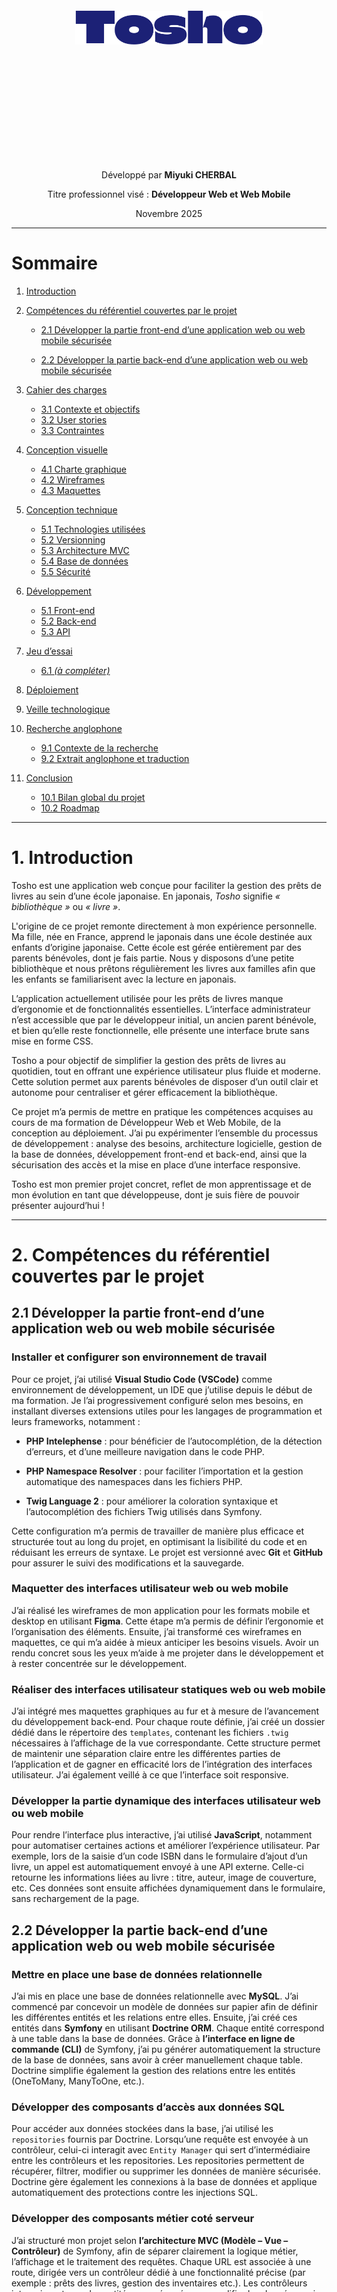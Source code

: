 <div style="text-align:center; margin-top:300px;">

  <img src="/img/logo-big.svg" alt="logo" style="display:block; margin:auto; width:300px;">

  <div style="margin-top:200px">
    <p>Développé par <strong>Miyuki CHERBAL</strong></p>
    <p>Titre professionnel visé : <strong>Développeur Web et Web Mobile</strong></p>
    <p>Novembre 2025</p>
  </div>

</div>

<div style="page-break-after: always;"></div>

---

# Sommaire

1. [Introduction](#1-introduction)

2. [Compétences du référentiel couvertes par le projet](#2-compétences-du-référentiel-couvertes-par-le-projet)

   - [2.1 Développer la partie front-end d’une application web ou web mobile sécurisée](#21-développer-la-partie-front-end-dune-application-web-ou-web-mobile-sécurisée)

   - [2.2 Développer la partie back-end d’une application web ou web mobile sécurisée](#22-développer-la-partie-back-end-dune-application-web-ou-web-mobile-sécurisée)

3. [Cahier des charges](#3-cahier-des-charges)
   - [3.1 Contexte et objectifs](#31-contexte-et-objectifs)
   - [3.2 User stories](#32-user-stories)
   - [3.3 Contraintes](#33-contraintes)

4. [Conception visuelle](#4-conception-visuelle)
   - [4.1 Charte graphique](#41-charte-graphique)
   - [4.2 Wireframes](#42-wireframes)
   - [4.3 Maquettes](#43-maquettes)

5. [Conception technique](#5-conception-technique)
   - [5.1 Technologies utilisées](#51-technologies-utilisées)
   - [5.2 Versionning](#52-versionning)
   - [5.3 Architecture MVC](#53-architecture-mvc)
   - [5.4 Base de données](#54-base-de-données)
   - [5.5 Sécurité](#55-sécurité)

6. [Développement](#5-présentation)
   - [5.1 Front-end](#51-front-end)
   - [5.2 Back-end](#52-back-end)
   - [5.3 API](#53-api)

7. [Jeu d’essai](#6-jeu-dessai)
   - [6.1 *(à compléter)*](#61-à-compléter)

8. [Déploiement](#7-déploiement)

9. [Veille technologique](#8-veille-technologique)

10. [Recherche anglophone](#9-recherche-anglophone)
      - [9.1 Contexte de la recherche](#91-contexte-de-la-recherche)
      - [9.2 Extrait anglophone et traduction](#92-extrait-anglophone-et-traduction)

11. [Conclusion](#10-conclusion)
    - [10.1 Bilan global du projet](#101-bilan-global-du-projet)
    - [10.2 Roadmap](#102-roadmap)


<div style="page-break-after: always;"></div>

---

# 1. Introduction

Tosho est une application web conçue pour faciliter la gestion des prêts de livres au sein d’une école japonaise. En japonais, *Tosho* signifie *« bibliothèque »* ou *« livre »*.

L'origine de ce projet remonte directement à mon expérience personnelle. Ma fille, née en France, apprend le japonais dans une école destinée aux enfants d’origine japonaise. Cette école est gérée entièrement par des parents bénévoles, dont je fais partie. Nous y disposons d’une petite bibliothèque et nous prêtons régulièrement les livres aux familles afin que les enfants se familiarisent avec la lecture en japonais.

L’application actuellement utilisée pour les prêts de livres manque d’ergonomie et de fonctionnalités essentielles. L’interface administrateur n’est accessible que par le développeur initial, un ancien parent bénévole, et bien qu’elle reste fonctionnelle, elle présente une interface brute sans mise en forme CSS.

Tosho a pour objectif de simplifier la gestion des prêts de livres au quotidien, tout en offrant une expérience utilisateur plus fluide et moderne. Cette solution permet aux parents bénévoles de disposer d’un outil clair et autonome pour centraliser et gérer efficacement la bibliothèque.

Ce projet m’a permis de mettre en pratique les compétences acquises au cours de ma formation de Développeur Web et Web Mobile, de la conception au déploiement. J’ai pu expérimenter l’ensemble du processus de développement : analyse des besoins, architecture logicielle, gestion de la base de données, développement front-end et back-end, ainsi que la sécurisation des accès et la mise en place d’une interface responsive. 

Tosho est mon premier projet concret, reflet de mon apprentissage et de mon évolution en tant que développeuse, dont je suis fière de pouvoir présenter aujourd’hui !


<div style="page-break-after: always;"></div>

---


# 2. Compétences du référentiel couvertes par le projet 

## 2.1 Développer la partie front-end d’une application web ou web mobile sécurisée

### Installer et configurer son environnement de travail

Pour ce projet, j’ai utilisé **Visual Studio Code (VSCode)** comme environnement de développement, un IDE que j’utilise depuis le début de ma formation. Je l’ai progressivement configuré selon mes besoins, en installant diverses extensions utiles pour les langages de programmation et leurs frameworks, notamment :
- **PHP Intelephense** : pour bénéficier de l’autocomplétion, de la détection d’erreurs, et d’une meilleure navigation dans le code PHP.

- **PHP Namespace Resolver** : pour faciliter l’importation et la gestion automatique des namespaces dans les fichiers PHP.

- **Twig Language 2** : pour améliorer la coloration syntaxique et l’autocomplétion des fichiers Twig utilisés dans Symfony.

Cette configuration m’a permis de travailler de manière plus efficace et structurée tout au long du projet, en optimisant la lisibilité du code et en réduisant les erreurs de syntaxe.
Le projet est versionné avec **Git** et **GitHub** pour assurer le suivi des modifications et la sauvegarde.

### Maquetter des interfaces utilisateur web ou web mobile

J’ai réalisé les wireframes de mon application pour les formats mobile et desktop en utilisant **Figma**. Cette étape m’a permis de définir l’ergonomie et l’organisation des éléments. Ensuite, j’ai transformé ces wireframes en maquettes, ce qui m’a aidée à mieux anticiper les besoins visuels. Avoir un rendu concret sous les yeux m’aide à me projeter dans le développement et à rester concentrée sur le développement.

### Réaliser des interfaces utilisateur statiques web ou web mobile

J’ai intégré mes maquettes graphiques au fur et à mesure de l’avancement du développement back-end. Pour chaque route définie, j’ai créé un dossier dédié dans le répertoire des ``templates``, contenant les fichiers ```.twig``` nécessaires à l’affichage de la vue correspondante. Cette structure permet de maintenir une séparation claire entre les différentes parties de l’application et de gagner en efficacité lors de l’intégration des interfaces utilisateur. J’ai également veillé à ce que l’interface soit responsive.

### Développer la partie dynamique des interfaces utilisateur web ou web mobile

Pour rendre l’interface plus interactive, j’ai utilisé **JavaScript**, notamment pour automatiser certaines actions et améliorer l’expérience utilisateur. Par exemple, lors de la saisie d’un code ISBN dans le formulaire d’ajout d’un livre, un appel est automatiquement envoyé à une API externe. Celle-ci retourne les informations liées au livre : titre, auteur, image de couverture, etc. Ces données sont ensuite affichées dynamiquement dans le formulaire, sans rechargement de la page. 

## 2.2 Développer la partie back-end d’une application web ou web mobile sécurisée

### Mettre en place une base de données relationnelle

J’ai mis en place une base de données relationnelle avec **MySQL**. J’ai commencé par concevoir un modèle de données sur papier afin de définir les différentes entités et les relations entre elles. Ensuite, j’ai créé ces entités dans **Symfony** en utilisant **Doctrine ORM**. Chaque entité correspond à une table dans la base de données. Grâce à **l’interface en ligne de commande (CLI)** de Symfony, j’ai pu générer automatiquement la structure de la base de données, sans avoir à créer manuellement chaque table. Doctrine simplifie également la gestion des relations entre les entités (OneToMany, ManyToOne, etc.).

### Développer des composants d’accès aux données SQL

Pour accéder aux données stockées dans la base, j’ai utilisé les ``repositories`` fournis par Doctrine. Lorsqu’une requête est envoyée à un contrôleur, celui-ci interagit avec ``Entity Manager`` qui sert d’intermédiaire entre les contrôleurs et les repositories.
Les repositories permettent de récupérer, filtrer, modifier ou supprimer les données de manière sécurisée. Doctrine gère également les connexions à la base de données et applique automatiquement des protections contre les injections SQL.

### Développer des composants métier coté serveur

J’ai structuré mon projet selon **l’architecture MVC (Modèle – Vue – Contrôleur)** de Symfony, afin de séparer clairement la logique métier, l’affichage et le traitement des requêtes. Chaque URL est associée à une route, dirigée vers un contrôleur dédié à une fonctionnalité précise (par exemple : prêts des livres, gestion des inventaires etc.).
Les contrôleurs interagissent avec les entités pour récupérer ou modifier les données, puis transmettent les résultats aux vues. Ce mécanisme est utilisé notamment pour la gestion complète du CRUD des livres.

### Documentner le déploiement d’une application dynamique web ou web mobile

Pour le déploiement, j’ai utilisé **Docker**, ce qui permet de standardiser l’environnement de développement et de production. J’ai rédigé un ``dockerfile`` qui décrit toutes les étapes nécessaires pour construire l’image de l’application : installation des dépendances, configuration, copie des fichiers, etc.
Toutes les commandes nécessaires à l’exécution du projet avec Docker sont documentées dans le fichier ``README.md``. Cela permet à n’importe quel utilisateur de cloner le dépôt et de lancer l’application en quelques lignes de commande, sans avoir à configurer manuellement l’environnement.

<div style="page-break-after: always;"></div>

---


# 3. Cahier des charges
## 3.1 Contexte et objectifs
### Contexte
Le projet Tosho est inspiré d’une application web actuellement utilisée au sein d’une école japonaise associative qui propose des cours de japonais aux enfants d’origine japonaise résidant dans la région lyonnaise. L’école est entièrement gérée par des parents bénévoles, dont je fais partie, et met à disposition une petite bibliothèque afin d’encourager la lecture en japonais auprès des enfants.

Chaque semaine, les familles adhérentes peuvent emprunter des livres pour leurs enfants. Jusqu’à présent, ces prêts sont gérés via une application web existante, développée il y a plusieurs années par un ancien parent bénévole.
Le fonctionnement actuel est le suivant :

1. La famille choisit les livres à emprunter.

2. Chaque livre possède une étiquette avec un code unique (différent de l’ISBN) généré par l’association.

3. Le parent bibliothécaire saisit le nom de famille de l’emprunteur.

4. La liste des livres déjà empruntés par cette famille s’affiche.

5. Si la famille rapporte des livres, le bibliothécaire enregistre le retour de chaque livre.

6. Pour enregistrer un nouveau prêt, il saisit le code du livre correspondant.

Bien que cette application soit fonctionnelle, elle présente plusieurs limitations importantes :

- La partie administrateur (gestion des livres, des familles adhérentes, des bibliothécaires et des inventaires annuels) n’est pas accessible aux bénévoles actuels et nécessite toujours l’intervention du développeur d’origine.

- La recherche de familles n’est possible qu’en alphabet latin, ce qui rend la recherche en japonais (hiragana) impossible.

- L’interface est peu ergonomique, sans mise en page ni design CSS.

Ces contraintes rendent la gestion quotidienne de la bibliothèque peu flexible pour les parents bénévoles.

C’est dans ce contexte qu’a été conçu Tosho, une nouvelle application web de gestion des prêts de livres, pensée pour offrir une utilisation simple, fluide et autonome, sans dépendance à un intervenant technique extérieur.

### Objectifs

Le projet Tosho a pour objectif principal de faciliter et moderniser la gestion des prêts de livres au sein de l’école japonaise associative, tout en offrant aux parents bénévoles un outil simple, efficace et autonome.

Plus précisément, le projet vise à :

- Centraliser la gestion de la bibliothèque, en regroupant toutes les informations relatives aux livres, aux familles et aux bénévoles dans une interface administrateur claire et accessible.

- Améliorer l’ergonomie et l’expérience utilisateur, avec une interface intuitive, responsive et agréable à utiliser, adaptée aux besoins des bénévoles non techniques.

- Permettre un inventaire fiable et autonome, avec la possibilité de signaler facilement les livres manquants, mal rangés ou abîmés.

- Offrir une solution évolutive, qui pourra être enrichie ultérieurement de fonctionnalités supplémentaires (réservations, rappels automatiques, multilingue, etc.).

Ainsi, Tosho se positionne comme une solution moderne et complète, permettant aux bénévoles de gérer la bibliothèque de manière autonome et efficace, tout en garantissant un suivi fiable des prêts et retours de livres.

## 3.2 User stories

**Échelle de priorité :**  
- Priorité 0 : Obligatoire  
- Priorité 1 : Nécessaire  
- Priorité 2 : Secondaire


### Page de connexion

| En tant que...     | Je veux...                         | Afin de...                                        | Priorité |
|-------------------|------------------------------------|--------------------------------------------------|----------|
| Utilisateur (Admin ou Bibliothécaire) | Me connecter à l'application | Accéder à mes fonctionnalités selon mon rôle   | 0        |
| Utilisateur       | Récupérer mon mot de passe oublié   | Pouvoir accéder à nouveau à mon compte          | 0        |

### Gestion des prêts

| En tant que...          | Je veux...                                                       | Afin de...                             | Priorité |
|-------------------------|-----------------------------------------------------------------|---------------------------------------|----------|
| Bibliothécaire   | Enregistrer un prêt (livre, date, famille emprunteuse)          | Suivre les emprunts de livres         | 0        |
| Bibliothécaire   | Enregistrer le retour d’un livre                                 | Mettre à jour la disponibilité        | 0        |

---

### Inventaire (Côté bibliothécaire)

| En tant que...          | Je veux...                                                       | Afin de...                             | Priorité |
|-------------------------|-----------------------------------------------------------------|---------------------------------------|----------|
| Bibliothécaire   | Saisir l’ID d’un livre et valider sa présence lors de l’inventaire | Vérifier que le livre est bien là    | 1        |
| Bibliothécaire   | Signaler une anomalie                                           | Identifier anomalie                   | 1        |

---

### Gestion des livres (Admin uniquement)

| En tant que... | Je veux...                               | Afin de...                         | Priorité |
|----------------|-----------------------------------------|-----------------------------------|----------|
| Admin          | Ajouter un nouveau livre                 | Enrichir l’inventaire             | 1        |
| Admin          | Consulter les détails d’un livre        | Vérifier les informations         | 1        |
| Admin          | Modifier les informations d’un livre    | Corriger ou mettre à jour         | 1        |
| Admin          | Supprimer un livre                      | Retirer un livre obsolète         | 2        |

---

### Gestion des familles adhérentes (Admin uniquement)

| En tant que... | Je veux...                               | Afin de...                         | Priorité |
|----------------|-----------------------------------------|-----------------------------------|----------|
| Admin          | Ajouter une nouvelle famille             | Enregistrer les membres           | 1        |
| Admin          | Consulter les informations d’une famille| Vérifier les données              | 1        |
| Admin          | Modifier les informations d’une famille | Mettre à jour                     | 1        |
| Admin          | Supprimer une famille                    | Supprimer des adhérents            | 2        |

---

### Gestion des bibliothécaires (Admin uniquement)

| En tant que... | Je veux...                                      | Afin de...                                               | Priorité |
|----------------|-------------------------------------------------|----------------------------------------------------------|----------|
| Admin          | Créer un compte bibliothécaire                  | Leur permettre d'accéder à l'application                 | 1        |
| Admin          | Modifier un compte bibliothécaire               | Mettre à jour leurs informations                         | 1        |
| Admin          | Supprimer un compte bibliothécaire              | Retirer l'accès à quelqu'un qui ne fait plus partie      | 2        |
| Admin          | Voir la liste des bibliothécaires               | Gérer plus facilement l'équipe de gestion                | 1        |
| Admin          | Activer/désactiver un compte bibliothécaire    | Contrôler l'accès à l'application                        | 1        |

---

### Gestion de l’inventaire (Admin uniquement)

| En tant que... | Je veux...                                     | Afin de...                                               | Priorité |
|----------------|-----------------------------------------------|----------------------------------------------------------|----------|
| Admin          | Programmer une session d'inventaire          | Planifier quand les bénévoles vont vérifier les livres  | 1        |
| Admin          | Actualiser l'état d'inventaire (session ouverte/fermée/à venir, etc.) | Suivre correctement le statut de chaque session       | 1        |
| Admin          | Voir l'avancement de l'inventaire           | Savoir combien de livres ont été vérifiés et combien restent | 1        |
| Admin          | Modifier l'état des livres signalés         | Mettre à jour l’état après avoir réglé le problème     | 1        |
---
### Interface et sécurité

| En tant que...     | Je veux...                         | Afin de...                                        | Priorité |
|--------------------|------------------------------------|--------------------------------------------------|----------|
| Admin              | Passer de l’interface Admin à l’interface Bibliothécaire | Gérer la bibliothèque comme un parent bibliothécaire | 2        |
| Bibliothécaire     | Modifier mon mot de passe           | Sécuriser mon compte ou le mettre à jour         | 1        |
| Bibliothécaire     | Initialiser mon mot de passe        | En cas de perte de mot de passe                   | 0        |


## 3.3 Contraintes

- L’interface doit être **simple** et **intuitive**, adaptée à des utilisateurs non techniques. Les bibliothécaires et **les administrateurs sont des bénévoles**.
- L’accès aux fonctionnalités doit être restreint selon le rôle de l’utilisateur :
  - **Admin (parent bénévole)** : gère les familles, les livres, les bibliothécaires et l’inventaire.
  - **Bibliothécaire (parent bénévole)** : enregistre les prêts et retours, et participe aux sessions d’inventaire.
- Les données doivent être fiables et mises à jour en temps réel afin d’éviter les erreurs de double prêt ou de livres manquants.

<div style="page-break-after: always;"></div>

---

# 4. Conception visuelle

L’identité visuelle de **Tosho** a été pensée pour refléter l’esprit d’une association scolaire : à la fois **ludique**, **conviviale** et **accessible**.
L’objectif est de proposer une interface simple à comprendre, agréable à utiliser et adaptée aux parents bénévoles.

## 4.1 Charte graphique

### Couleurs principales

![Palette de couleur](img/chart.svg)

- ``#1c2176`` : pour le texte, les bordures et les icônes
- ``#debaff`` : couleur principale de l'interface **bibliothécaire**
- ``#9bafff`` : couleur principale de l'interface **admin**

### Couleurs des composants


### Typographie
Le choix des polices a été fait avec soin pour garantir une lecture claire tout en apportant une touche moderne.

- ``"MuseoModerno"`` : pour les titres et le menu
- ``"Outfit"`` ; pour les textes courants

### Logo


Le logo ***Tosho*** — qui signifie *livre* ou *bibliothéque* en japonais — a été conçu sur Figma. J'ai chosisi la police ``"Climate Crisis"`` pour son style rétro, en harmonie avec le style **pixel art** des icônes.

<img src="/img/logo-big.svg" alt="logo" style="display:block; margin:auto; width:200px;">

### Icônes
J'ai opté pour les icônes ``"Pixel free icons"`` au style **pixel art** pour apporter une touche **ludique** et **conviviale**. Elles ont également été exportées en SVG depuis Figma.

<div style="display:flex; margin-bottom:50px;">
<img src="/img/child-book.svg" alt="book" style="display:block; margin:auto; width:100px;">
<img src="/img/family.svg" alt="family" style="display:block; margin:auto; width:100px;">
<img src="/img/books.svg" alt="books" style="display:block; margin:auto; width:100px;">
</div>

### Favicon


## 4.2 Wireframes

## 4.2 Wireframes

Les wireframes m'ont permis de **planifier la structure et l’organisation de l’interface** avant de passer à la création des maquettes.  
Ils servent à visualiser rapidement la disposition des éléments et le parcours utilisateur sans se soucier du design final.

### Version mobile
- Les sections principales sont **claires et accessibles**, avec un menu compact pour gagner de la place.  
- Les onglets et boutons sont positionnés pour une navigation **facile avec le pouce**.  
- Les cartes représentant les livres ou les emprunts sont **empilées verticalement** pour un accès rapide.  

### Version desktop
- Les éléments sont **bien espacés** et visibles directement sur la barre de navigation.   

<img src="/img/wireframe-desk1.PNG" style="width:80%; margin-left:auto; margin-right:auto; margin-top: 1rem; margin-bottom:1rem;">
<img src="/img/wireframe-desk2.PNG" style="width:80%; margin-left:auto; margin-right:auto; margin-top: 1rem; margin-bottom:1rem;">


## 4.3 Maquettes

Les maquettes m'ont permis de visualiser le rendu attendu et de vérifier que l’interface est adaptée aux utilisateurs.  
Pour assurer la meilleure expérience utilisateur (**UX**) sur mobile comme sur desktop, j’ai ajusté l’emplacement et la disposition des différents éléments.

### Version mobile
- Le menu utilise des **icônes** pour gagner de la place.  
- Les onglets sont adaptés à la **taille de l’écran**.  
- Les cartes de livres ou d’emprunts sont affichées les unes au-dessus des autres pour faciliter la lecture et rendre la navigation plus fluide.  
- Un **fond de couleur différent** est utilisé pour distinguer facilement les interfaces selon le rôle de l’utilisateur.



### Version desktop
- Des **effets hover** sont ajoutés sur le menu et les cartes pour améliorer l’interactivité et guider l’utilisateur.    
- Les onglets et sections restent bien visibles et accessibles pour une navigation intuitive.

<img src="/img/maquette-desk.PNG" style="width:80%; margin-left:auto; margin-right:auto; margin-top: 1rem; margin-bottom:1rem;">

# 5. Conception technique
## 5.1 Technologies utilisées

### Back-end  
- Language : **PHP 8.2**
- Framework : **Symfony 6.4**

<img src="/img/v-1.svg" alt="version" style="display:block; width:100%; margin-left:auto; margin-right:auto; margin-top: 1rem; margin-bottom:1rem;">

Le choix de **Symfony 6.4** permet de bénéficier du **Long-Term Support (LTS)** pour garantir la stabilité et la sécurité du projet sur le long terme. Symfony permet de gérer efficacement :
   - Les entités et la base de données via **Doctrine ORM**
   - Les formulaires et la validation des données
   - La sécurité 

Cette organisation rend le back-end **modulaire, sécurisé et facilement maintenable**, tout en offrant une base solide pour faire évoluer l’application Tosho dans le futur.

### Front-end  

- **HTML** : J'ai structuré le code avec des balises sémantiques comme `<header>`, `<nav>`, `<main>` et `<footer>` afin d’assurer une bonne organisation du contenu. Pour rendre l’application **responsive**, j’ai ajouté la balise suivante :  
```html
<meta name="viewport" content="width=device-width, initial-scale=1.0">
```
indispensable pour adapter l’affichage aux différentes tailles d’écran.  

- **CSS** : Les fichiers CSS sont séparés par composants pour une meilleure organisation. J’ai également créé un fichier spécifique pour les **variables CSS** (couleurs, tailles, polices) afin d’assurer une **cohérence visuelle** et de pouvoir modifier facilement le style global du site. 
J’ai utilisé `@media screen` pour adapter le design aux différentes tailles d’écran.

- **Twig** : J’ai utilisé Twig, le moteur de template de Symfony, pour créer des pages dynamiques. Il permet de séparer le code PHP de l’affichage et de réutiliser facilement des éléments comme le `<header>`, le `<footer>` ou les onglets (tabs) sur toutes les pages.


## 5.2 Versionning

La sauvegarde et le suivi du code sont assurés par **Git**, avec un dépôt distant sur **GitHub**.  

J’ai organisé le développement avec plusieurs branches :  
- `dev` : utilisée pour le développement  
- `docker-deploy` : dédiée au déploiement via **Docker**, contenant les fichiers et configurations de production.  

Cette organisation permet de séparer clairement le travail de développement local des configurations et fichiers liés au déploiement.


## 5.3 Architecture MVC

L’application suit le modèle **MVC (Model – View – Controller)** propre à Symfony, qui sépare clairement les responsabilités :  

- **Controller (Contrôleur)** : reçoit les requêtes de l’utilisateur, exécute la logique métier et envoie les données vers la vue correspondante.  
- **Model (Modèle)** : gère les entités et communique avec la base de données via **Doctrine ORM**, puis renvoie les données au contrôleur.  
- **View (Vue)** : reçoit les données du contrôleur et génère l’affichage des pages avec **Twig**.

```mermaid
flowchart TD
    U[Utilisateur] -->|Envoie requête| C[Contrôleur]
    C -->|Demande ou modifie données| M[Modèle]
    M -->|Renvoie données| C
    C -->|Envoie données à afficher| V[Vue]
    V -->|Affiche la page| U

    style U fill:#f9f,stroke:#333,stroke-width:1px
    style C fill:#bbf,stroke:#333,stroke-width:1px
    style M fill:#bfb,stroke:#333,stroke-width:1px
    style V fill:#ffb,stroke:#333,stroke-width:1px

```

## 5.4 Base de données (modèle relationnel, entités, relations)
---

## 5.5 Sécurité
L’application intègre plusieurs mécanismes de sécurité fournis par Symfony :

- **Gestion des rôles et autorisations** :  
`ROLE_LIBRARIAN`, `ROLE_ADMIN` définis dans `security.yaml`.  
- **Authentification et sessions sécurisées**.  
- **Protection CSRF** sur tous les formulaires sensibles.  
- **Hachage des mots de passe** avec hacher.  
- **Filtrage des accès aux routes** selon le rôle utilisateur.

Ces mesures garantissent la confidentialité des données et un contrôle précis des accès.

---



# 9. Veille technologique
Tout au long de ma formation, je me suis documenté et informé pour progresser, résoudre des problèmes techniques et me tenir à jour sur les évolutions dans le domaine du développement web.

**La documentation officielle de PHP** a été une ressource que j’ai beaucoup consultée. Celle de **Symfony**, très bien structurée et accompagnée d’exemples concrets, m’a également été d’une grande aide, notamment pour la mise en place des formulaires et la configuration des routes.

Lors de bugs ou de difficultés techniques, j’ai effectué des recherches approfondies sur le web. **Stack Overflow** a été l’une de mes principales ressources : je faisais toujours **attention à la date des réponses** pour m’assurer de leur pertinence avec les versions récentes des outils que j’utilisais.

Côté front-end, le site **MDN Web Docs** a été ma principale ressource, très utile pour approfondir ma compréhension de HTML, CSS et JavaScript.
Pour la conception visuelle de mon application, j’ai souvent consulté le site **Dribbble**, qui m’a permis de m’inspirer de designs modernes et de me tenir informé des tendances actuelles en UI/UX.

Quand un bug persistait malgré mes recherches, j’utilisais ChatGPT comme solution de dernier recours. Cela m’a permis de gagner du temps et de débloquer des situations complexes, grâce à des explications claires et des exemples de code adaptés à mon problème.

J’ai également regardé de nombreuses vidéos sur YouTube pour approfondir certains sujets, notamment l’utilisation de Git, ainsi que pour enrichir ma culture générale dans le domaine du développement.

Ces ressources m’ont également permis de m’habituer à lire et comprendre **la documentation en anglais**, qui est souvent plus complète et mise à jour.

